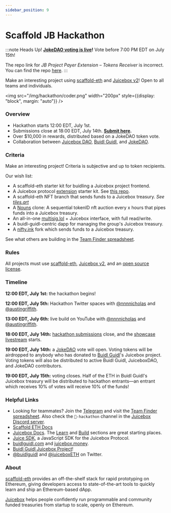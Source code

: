 ```yaml
---
sidebar_position: 9
---
```


# Scaffold JB Hackathon

:::note Heads Up!
**[JokeDAO voting is live](https://www.jokedao.io/contest/polygon/0x3Aa9538c6aCD23526fF72f75A9b9160a275379C3)!** Vote before 7:00 PM EDT on July 15th!

The repo link for *JB Project Payer Extension – Tokens Receiver* is incorrect. You can find the repo [here](https://github.com/slice-so/jbpayer-tokens-receiver).
:::

Make an interesting project using [scaffold-eth](https://github.com/scaffold-eth/scaffold-eth) and [Juicebox v2](https://github.com/jbx-protocol/juice-contracts-v2)! Open to all teams and individuals.

<img src="/img/hackathon/coder.png" width="200px" style={{display: "block", margin: "auto"}} /><br/>

### Overview

- Hackathon starts 12:00 EDT, July 1st.
- Submissions close at 18:00 EDT, July 14th. **[Submit here](https://forms.gle/NeRyCxDTPt8sJfkp8).**
- Over $10,000 in rewards, distributed based on a JokeDAO token vote.
- Collaboration between [Juicebox DAO](https://juicebox.money), [Buidl Guidl](https://buidlguidl.com/), and [JokeDAO](http://jokedao.io/).

### Criteria

Make an interesting project! Criteria is subjective and up to token recipients.

Our wish list:
- A scaffold-eth starter kit for buidling a Juicebox project frontend.
- A Juicebox protocol [extension](build/treasury-extensions) starter kit. See [this repo](https://github.com/jbx-protocol/juice-extensions-collection).
- A scaffold-eth NFT branch that sends funds to a Juicebox treasury. *See [tiles.art](https://tiles.art)*
- A [Nouns](https://nouns.wtf) clone: A sequential tokenID nft auction every x hours that pipes funds into a Juicebox treasury.
- An all-in-one [multisig.lol](https://multisig.lol) + Juicebox interface, with full read/write.
- A buidl-guidl-centric dapp for managing the group's Juicebox treasury.
- A [nifty.ink](https://nifty.ink/) fork which sends funds to a Juicebox treasury.

See what others are building in the [Team Finder spreadsheet](https://juicebox.notion.site/1ebe2025810b4058a647c736f0a6a567?v=783ee5e2b4454478a27043bfe1afec1e).

### Rules

All projects must use [scaffold-eth](https://github.com/scaffold-eth/scaffold-eth), [Juicebox v2](https://github.com/jbx-protocol/juice-contracts-v2), and an [open source license](https://opensource.org/licenses).

### Timeline

**12:00 EDT, July 1st:** the hackathon begins!

**12:00 EDT, July 5th:** Hackathon Twitter spaces with [@nnnnicholas](https://twitter.com/nnnnicholas) and [@austingriffith](https://twitter.com/austingriffith).

**13:00 EDT, July 6th:** live build on YouTube with [@nnnnicholas](https://twitter.com/nnnnicholas) and [@austingriffith](https://twitter.com/austingriffith).

**18:00 EDT, July 14th:** [hackathon submissions](https://forms.gle/NeRyCxDTPt8sJfkp8) close, and the [showcase livestream](https://www.youtube.com/watch?v=vMz8evy3FM8) starts.

**19:00 EDT, July 14th:** a [JokeDAO](https://jokedao.io) vote will open. Voting tokens will be airdropped to anybody who has donated to [Buidl Guidl](https://)'s Juicebox project. Voting tokens will also be distributed to active Buidl Guidl, JuiceboxDAO, and JokeDAO contributors.

**19:00 EDT, July 15th:** voting closes. Half of the ETH in Buidl Guidl's Juicebox treasury will be distributed to hackathon entrants—an entrant which receives 10% of votes will receive 10% of the funds!

### Helpful Links

- Looking for teammates? Join the [Telegram](https://t.me/+3tlE2ae0475hMDcx) and visit the [Team Finder spreadsheet](https://juicebox.notion.site/1ebe2025810b4058a647c736f0a6a567?v=783ee5e2b4454478a27043bfe1afec1e). Also check the `🏰-hackathon` channel in the [Juicebox Discord server](https://discord.gg/juicebox).
- [Scaffold ETH Docs](https://docs.scaffoldeth.io/scaffold-eth/)
- [Juicebox Docs](https://info.juicebox.money/dev). The [Learn](https://info.juicebox.money/dev/learn/overview) and [Build](https://info.juicebox.money/dev/build/getting-started) sections are great starting places.
- [Juice SDK](https://github.com/jbx-protocol/juice-sdk), a JavaScript SDK for the Juicebox Protocol.
- [buidlguidl.com](https://buidlguidl.com/) and [juicebox.money](https://juicebox.money/).
- [Buidl Guidl Juicebox Project](https://juicebox.money/#/v2/p/44)!
- [@buidlguidl](https://twitter.com/buidlguidl) and [@juiceboxETH](https://twitter.com/juiceboxETH) on Twitter.

### About

[scaffold-eth](https://github.com/scaffold-eth/scaffold-eth) provides an off-the-shelf stack for rapid prototyping on Ethereum, giving developers access to state-of-the-art tools to quickly learn and ship an Ethereum-based dApp.

[Juicebox](https://juicebox.money) helps people confidently run programmable and community funded treasuries from startup to scale, openly on Ethereum.
